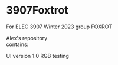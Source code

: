 # 3907Foxtrot
For ELEC 3907 Winter 2023 group FOXROT

Alex's repository  
contains:     
     
  UI version 1.0 
  RGB testing
